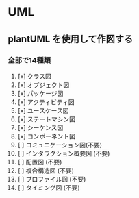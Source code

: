 # UML

## plantUML を使用して作図する

### 全部で14種類

1. [x] クラス図
2. [x] オブジェクト図
3. [x] パッケージ図
4. [x] アクティビティ図
5. [x] ユースケース図
6. [x] ステートマシン図
7. [x] シーケンス図
8. [x] コンポーネント図
9. [ ] コミュニケーション図(不要)
10. [ ] インタラクション概要図 (不要)
11. [ ] 配置図 (不要)
12. [ ] 複合構造図 (不要)
13. [ ] プロファイル図 (不要)
14. [ ] タイミング図 (不要)
